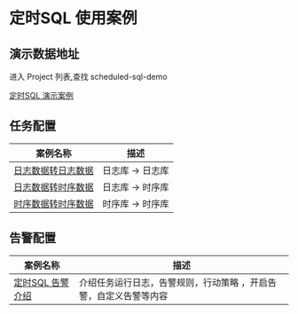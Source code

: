 # 定时SQL 使用案例

## 演示数据地址 
进入 Project 列表,查找 scheduled-sql-demo 

[定时SQL 演示案例](https://sls.aliyun.com/doc/playground/demo.html)
## 任务配置

| 案例名称                                  | 描述                                |
|---------------------------------------|-----------------------------------|
| [日志数据转日志数据](./log2log.md)               | 日志库 -> 日志库                        |
| [日志数据转时序数据](./log2metric.md)         | 日志库 -> 时序库                        |
| [时序数据转时序数据](./log2metric.md)      | 时序库 -> 时序库                        |

## 告警配置
| 案例名称                                  | 描述                                |
|---------------------------------------|-----------------------------------|
| [定时SQL 告警介绍](./scheduledsql_alert.md) | 介绍任务运行日志，告警规则，行动策略 ，开启告警，自定义告警等内容 |
